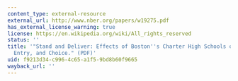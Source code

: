 ```yaml
---
content_type: external-resource
external_url: http://www.nber.org/papers/w19275.pdf
has_external_license_warning: true
license: https://en.wikipedia.org/wiki/All_rights_reserved
status: ''
title: '"Stand and Deliver: Effects of Boston''s Charter High Schools on College Preparation,
  Entry, and Choice." (PDF)'
uid: f9213d34-c996-4c65-a1f5-9bd8b60f9665
wayback_url: ''
---
```

